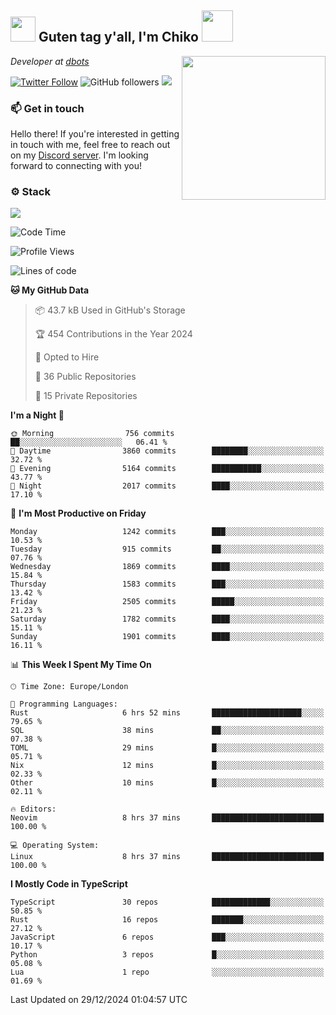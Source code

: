 <h2><img src="https://cdn.discordapp.com/emojis/1100181376730402906.gif?quality=lossless" width="40"> Guten tag y'all, I'm Chiko <img src="https://a.ppy.sh/15907233" width="50"></h2>
<a href="https://cataas.com"><img align='right' src="https://cataas.com/cat" width="230"></a>
<p><em>Developer at <a href="https://github.com/dbotsfun">dbots</a></em></p>

[![Twitter Follow](https://img.shields.io/twitter/follow/chikoxq?label=Follow)](https://twitter.com/intent/follow?screen_name=chikoxq)
![GitHub followers](https://img.shields.io/github/followers/chikof?label=Follow&style=social)
![](https://komarev.com/ghpvc/?username=chikof&color=blue)

### 📫 Get in touch
Hello there! If you're interested in getting in touch with me, feel free to reach out on my [Discord server](https://discord.gg/sejc7TnX6N). I'm looking forward to connecting with you!

### ⚙️ Stack
[![](https://skillicons.dev/icons?i=git,kubernetes,docker,js,ts,cloudflare,css,deno,express,graphql,html,mongodb,nestjs,py,react,apollo,bash,java,lua,nextjs,netlify,nodejs,ps,powershell,rust,neovim,tauri,sentry,postgres,tailwind,prisma,actix,workers)](https://skillicons.dev)

<!--START_SECTION:waka-->
![Code Time](http://img.shields.io/badge/Code%20Time-1%2C985%20hrs%2014%20mins-blue)

![Profile Views](http://img.shields.io/badge/Profile%20Views-12-blue)

![Lines of code](https://img.shields.io/badge/From%20Hello%20World%20I%27ve%20Written-7.9%20million%20lines%20of%20code-blue)

**🐱 My GitHub Data** 

> 📦 43.7 kB Used in GitHub's Storage 
 > 
> 🏆 454 Contributions in the Year 2024
 > 
> 💼 Opted to Hire
 > 
> 📜 36 Public Repositories 
 > 
> 🔑 15 Private Repositories 
 > 
**I'm a Night 🦉** 

```text
🌞 Morning                756 commits         ██░░░░░░░░░░░░░░░░░░░░░░░   06.41 % 
🌆 Daytime                3860 commits        ████████░░░░░░░░░░░░░░░░░   32.72 % 
🌃 Evening                5164 commits        ███████████░░░░░░░░░░░░░░   43.77 % 
🌙 Night                  2017 commits        ████░░░░░░░░░░░░░░░░░░░░░   17.10 % 
```
📅 **I'm Most Productive on Friday** 

```text
Monday                   1242 commits        ███░░░░░░░░░░░░░░░░░░░░░░   10.53 % 
Tuesday                  915 commits         ██░░░░░░░░░░░░░░░░░░░░░░░   07.76 % 
Wednesday                1869 commits        ████░░░░░░░░░░░░░░░░░░░░░   15.84 % 
Thursday                 1583 commits        ███░░░░░░░░░░░░░░░░░░░░░░   13.42 % 
Friday                   2505 commits        █████░░░░░░░░░░░░░░░░░░░░   21.23 % 
Saturday                 1782 commits        ████░░░░░░░░░░░░░░░░░░░░░   15.11 % 
Sunday                   1901 commits        ████░░░░░░░░░░░░░░░░░░░░░   16.11 % 
```


📊 **This Week I Spent My Time On** 

```text
🕑︎ Time Zone: Europe/London

💬 Programming Languages: 
Rust                     6 hrs 52 mins       ████████████████████░░░░░   79.65 % 
SQL                      38 mins             ██░░░░░░░░░░░░░░░░░░░░░░░   07.38 % 
TOML                     29 mins             █░░░░░░░░░░░░░░░░░░░░░░░░   05.71 % 
Nix                      12 mins             █░░░░░░░░░░░░░░░░░░░░░░░░   02.33 % 
Other                    10 mins             █░░░░░░░░░░░░░░░░░░░░░░░░   02.11 % 

🔥 Editors: 
Neovim                   8 hrs 37 mins       █████████████████████████   100.00 % 

💻 Operating System: 
Linux                    8 hrs 37 mins       █████████████████████████   100.00 % 
```

**I Mostly Code in TypeScript** 

```text
TypeScript               30 repos            █████████████░░░░░░░░░░░░   50.85 % 
Rust                     16 repos            ███████░░░░░░░░░░░░░░░░░░   27.12 % 
JavaScript               6 repos             ███░░░░░░░░░░░░░░░░░░░░░░   10.17 % 
Python                   3 repos             █░░░░░░░░░░░░░░░░░░░░░░░░   05.08 % 
Lua                      1 repo              ░░░░░░░░░░░░░░░░░░░░░░░░░   01.69 % 
```




 Last Updated on 29/12/2024 01:04:57 UTC
<!--END_SECTION:waka-->


<!--
<p align="center">
     <a href="https://discord.gg/HhybNhchcC"><img src="https://invidget.switchblade.xyz/sejc7TnX6N" align="center" ><a>
</p> 
-->
